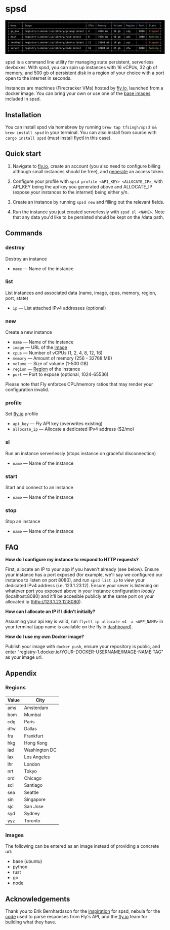 # spsd

![spsd](resources/list.png)

spsd is a command line utility for managing state persistent, serverless devboxes. With spsd, you can spin up instances with 16 vCPUs, 32 gb of memory, and 500 gb of persistent disk in a region of your choice with a port open to the internet in seconds.

Instances are machines (Firecracker VMs) hosted by [fly.io](https://fly.io), launched from a docker image. You can bring your own or use one of the [base images](#images) included in spsd.

## Installation

You can install spsd via homebrew by running ```brew tap tfsingh/spsd && brew install spsd``` in your terminal. You can also install from source with ```cargo install spsd``` (must install flyctl in this case).

## Quick start

1. Navigate to [fly.io](https://fly.io), create an account (you also need to configure billing although small instances should be free), and [generate](https://fly.io/user/personal_access_tokens) an access token.

2. Configure your profile with ```spsd profile <API_KEY> <ALLOCATE_IP>```, with API_KEY being the api key you generated above and ALLOCATE_IP (expose your instances to the internet) being either y/n.

3. Create an instance by running ```spsd new``` and filling out the relevant fields.

4. Run the instance you just created serverlessly with ```spsd sl <NAME>```. Note that any data you'd like to be persisted should be kept on the /data path.

## Commands

### destroy

Destroy an instance

- `name` — Name of the instance

### list

List instances and associated data (name, image, cpus, memory, region, port, state)

- `ip` — List attached IPv4 addresses (optional)

### new

Create a new instance

- `name` — Name of the instance
- `image` — URL of the [image](#images)
- `cpus` — Number of vCPUs (1, 2, 4, 8, 12, 16)
- `memory` — Amount of memory (256 - 32768 MB)
- `volume` — Size of volume (1-500 GB)
- `region` — [Region](#regions) of the instance
- `port` — Port to expose (optional, 1024-65536)

Please note that Fly enforces CPU/memory ratios that may render your configuration invalid.

### profile

Set [fly.io](https://fly.io) profile

- `api_key` — Fly API key (overwrites existing)
- `allocate_ip` — Allocate a dedicated IPv4 address ($2/mo)

### sl

Run an instance serverlessly (stops instance on graceful disconnection)

- `name` — Name of the instance

### start

Start and connect to an instance

- `name` — Name of the instance

### stop

Stop an instance

- `name` — Name of the instance

## FAQ

**How do I configure my instance to respond to HTTP requests?**

First, allocate an IP to your app if you haven't already (see below). Ensure your instance has a port exposed (for example, we'll say we configured our instance to listen on port 8080), and run ```spsd list ip``` to view your dedicated IPv4 address (i.e. 123.1.23.12). Ensure your sever is listening on whatever port you exposed above in your instance configuration _locally_ (localhost:8080) and it'll be accesible publicly at the same port on your allocated ip (http://123.1.23.12:8080).

**How can I allocate an IP if I didn't initially?**

Assuming your api key is valid, run ```flyctl ip allocate-v4 -a <APP_NAME>``` in your terminal (app name is available on the fly.io [dashboard](https://fly.io/dashboard)).

**How do I use my own Docker image?**

Publish your image with ```docker push```, ensure your repository is public, and enter "registry-1.docker.io/YOUR-DOCKER-USERNAME/IMAGE-NAME:TAG" as your image url.

## Appendix

### Regions

| Value   | City         |
| ------- | ------------ |
| ams     | Amsterdam    |
| bom     | Mumbai       |
| cdg     | Paris        |
| dfw     | Dallas       |
| fra     | Frankfurt    |
| hkg     | Hong Kong    |
| iad     | Washington DC|
| lax     | Los Angeles  |
| lhr     | London       |
| nrt     | Tokyo        |
| ord     | Chicago      |
| scl     | Santiago     |
| sea     | Seattle      |
| sin     | Singapore    |
| sjc     | San Jose     |
| syd     | Sydney       |
| yyz     | Toronto      |

### Images

The following can be entered as an image instead of providing a concrete url:
- base (ubuntu)
- python
- rust
- go
- node

## Acknowledgements

Thank you to Erik Bernhardsson for the [inspiration](https://twitter.com/bernhardsson/status/1543074570512617475) for spsd, nebula for the [code](https://github.com/nebulatgs/fade) used to parse responses from Fly's API, and the [fly.io](https://fly.io) team for building what they have.